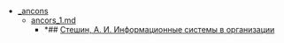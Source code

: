 - <a href = "F:\Node_projects\Node_Way\NBase\_Md\_Index\_TGUniversitet\I_kurs\Основы_моделирования_проектирования_программного обеспечения_курсовая\_ancons\cat._ancons\dir._ancons.md">_ancons</a>
    - <a href = "F:\Node_projects\Node_Way\NBase\_Md\_Index\_TGUniversitet\I_kurs\Основы_моделирования_проектирования_программного обеспечения_курсовая\_ancons\ancors_1.md">ancors_1.md</a>
        - *## [Стешин, А. И. Информационные системы в организации](http://www.iprbookshop.ru/epd-reader?publicationId=79629)
